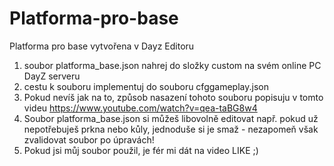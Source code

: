 # Platforma-pro-base
Platforma pro base vytvořena v Dayz Editoru
1) soubor platforma_base.json nahrej do složky custom na svém online PC DayZ serveru
2) cestu k souboru implementuj do souboru cfggameplay.json
3) Pokud nevíš jak na to, způsob nasazení tohoto souboru popisuju v tomto videu https://www.youtube.com/watch?v=qea-taBG8w4
4) Soubor platforma_base.json si můžeš libovolně editovat např. pokud už nepotřebuješ prkna nebo kůly, jednoduše si je smaž - nezapomeň však zvalidovat soubor po úpravách!
5) Pokud jsi můj soubor použil, je fér mi dát na video LIKE ;) 

